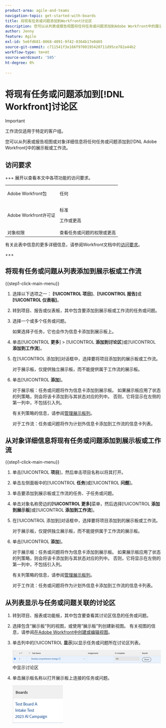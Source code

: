 ```yaml
---
product-area: agile-and-teams
navigation-topic: get-started-with-boards
title: 将现有任务或问题添加到Workfront讨论区
description: 您可以从列表或报告视图将任何任务或问题添加到Adobe Workfront中的展示板。
author: Jenny
feature: Agile
exl-id: 5e6fd681-8068-4091-9f42-0364b17e0465
source-git-commit: c711541f3e166f9700195420711d95ce782a44b2
workflow-type: tm+mt
source-wordcount: '585'
ht-degree: 0%

---
```


# 将现有任务或问题添加到[!DNL Workfront]讨论区

>[!IMPORTANT]
>
>工作流仅适用于特定的客户组。

您可以从列表或报告视图或对象详细信息将任何任务或问题添加到[!DNL Adobe Workfront]中的展示板或工作流。

## 访问要求

+++ 展开以查看本文中各项功能的访问要求。

<table style="table-layout:auto">
 <col>
 <col>
 <tbody>
  <tr>
   <td role="rowheader">Adobe Workfront包</td>
   <td> <p>任何</p> </td>
  </tr>
  <tr>
   <td role="rowheader">Adobe Workfront许可证</td>
   <td>
   <p>标准</p> 
   <p>工作或更高</p>
   </td>
  </tr>
  <tr>
   <td role="rowheader">对象权限</td>
   <td>查看任务或问题的权限或更高 </td>
  </tr>
 </tbody>
</table>

有关此表中信息的更多详细信息，请参阅Workfront文档中的[访问要求](/help/quicksilver/administration-and-setup/add-users/access-levels-and-object-permissions/access-level-requirements-in-documentation.md)。

+++

## 将现有任务或问题从列表添加到展示板或工作流

{{step1-click-main-menu}}

1. 选择以下选项之一： **[!UICONTROL 项目]**、**[!UICONTROL 报告]**&#x200B;或&#x200B;**[!UICONTROL 仪表板]**。
1. 转到项目、报告或仪表板，其中包含要添加到展示板或工作流的任务或问题。
1. 选择一个或多个任务或问题。

   如果选择子任务，它也会作为信息卡添加到展示板上。

1. 单击&#x200B;[!UICONTROL **更多**] > [!UICONTROL **添加到讨论区**]&#x200B;或&#x200B;[!UICONTROL **添加到工作流**]。
1. 在[!UICONTROL 添加到]对话框中，选择要将项目添加到的展示板或工作流。

   对于展示板，仅提供独立展示板，而不能提供属于工作流的展示板。

1. 单击&#x200B;[!UICONTROL **添加**]。

   对于展示板：任务或问题将作为信息卡添加到展示板。 如果展示板应用了状态的列策略，则会将该卡添加到与其状态对应的列中。 否则，它将显示在左侧的第一列中，不包括引入列。

   有关列策略的信息，请参阅[管理展示板列](/help/quicksilver/agile/get-started-with-boards/manage-board-columns.md)。

   对于工作流：任务或问题将作为计划外信息卡添加到工作流的信息卡列表。

## 从对象详细信息将现有任务或问题添加到展示板或工作流

{{step1-click-main-menu}}

1. 单击&#x200B;[!UICONTROL **项目**]，然后单击项目名称以将其打开。
1. 单击左侧面板中的&#x200B;[!UICONTROL **任务**]&#x200B;或&#x200B;[!UICONTROL **问题**]。
1. 单击要添加到展示板或工作流的任务、子任务或问题。
1. 单击对象名称旁边的&#x200B;**[!UICONTROL 更多]**&#x200B;菜单，然后选择&#x200B;[!UICONTROL **添加到展示板**]&#x200B;或&#x200B;[!UICONTROL **添加到工作流**]。
1. 在[!UICONTROL 添加到]对话框中，选择要将项目添加到的展示板或工作流。

   对于展示板，仅提供独立展示板，而不能提供属于工作流的展示板。

1. 单击&#x200B;[!UICONTROL **添加**]。

   对于展示板：任务或问题将作为信息卡添加到展示板。 如果展示板应用了状态的列策略，则会将该卡添加到与其状态对应的列中。 否则，它将显示在左侧的第一列中，不包括引入列。

   有关列策略的信息，请参阅[管理展示板列](/help/quicksilver/agile/get-started-with-boards/manage-board-columns.md)。

   对于工作流：任务或问题将作为计划外信息卡添加到工作流的信息卡列表。

## 从列表显示与任务或问题关联的讨论区

1. 转到项目、报表或功能板，其中包含要查看其讨论区信息的任务或问题。
1. 选择包含“展示板”列的视图，或使用“展示板”列创建新视图。
有关视图的信息，请参阅[在Adobe Workfront中创建或编辑视图](/help/quicksilver/reports-and-dashboards/reports/reporting-elements/create-edit-views.md)。
1. 单击列中的&#x200B;[!UICONTROL **显示**]&#x200B;以显示任务或问题所在讨论区列表。

   ![在列](assets/show-boards-in-column.png)中显示讨论区

1. 单击展示板名称以打开展示板上连接的任务或问题。

   ![选择讨论区](assets/select-board-in-column.png)
